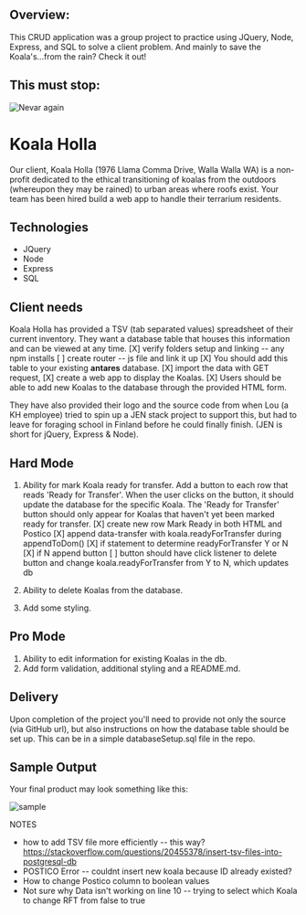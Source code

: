 Overview:
---------------
This CRUD application was a group project to practice using JQuery, Node, Express, and SQL to solve a client problem. And mainly to save the Koala's...from the rain? Check it out!

This must stop:
---------------
![Nevar again](https://i.makeagif.com/media/8-22-2014/GO_DT4.gif)


Koala Holla
===========

Our client, Koala Holla (1976 Llama Comma Drive, Walla Walla WA) is a non-profit dedicated to the ethical transitioning of koalas from the outdoors (whereupon they may be rained) to urban areas where roofs exist. Your team has been hired build a web app to handle their terrarium residents.

Technologies
------------
* JQuery
* Node
* Express
* SQL

Client needs
------------
Koala Holla has provided a TSV (tab separated values) spreadsheet of their current inventory. They want a database table that houses this information and can be viewed at any time.
[X] verify folders setup and linking -- any npm installs
[ ] create router -- js file and link it up
[X] You should add this table to your existing **antares** database.
[X]  import the data with GET request,
[X] create a web app to display the Koalas.
[X] Users should be able to add new Koalas to the database through the provided HTML form.

They have also provided their logo and the source code from when Lou (a KH employee) tried to spin up a JEN stack project to support this, but had to leave for foraging school in Finland before he could finally finish. (JEN is short for jQuery, Express & Node).

Hard Mode
---
1. Ability for mark Koala ready for transfer. Add a button to each row that reads 'Ready for Transfer'. When the user clicks on the button, it should update the database for the specific Koala. The 'Ready for Transfer' button should only appear for Koalas that haven't yet been marked ready for transfer.
[X] create new row Mark Ready in both HTML and Postico
[X] append data-transfer with koala.readyForTransfer during appendToDom()
[X] if statement to determine readyForTransfer Y or N
[X] if N append button
[ ] button should have click listener to delete button and change koala.readyForTransfer from Y to N, which updates db

2. Ability to delete Koalas from the database.

3. Add some styling.

Pro Mode
---
1. Ability to edit information for existing Koalas in the db.
2. Add form validation, additional styling and a README.md.

Delivery
--------
Upon completion of the project you'll need to provide not only the source (via GitHub url), but also instructions on how the database table should be set up. This can be in a simple databaseSetup.sql file in the repo.

Sample Output
--------
Your final product may look something like this:

![sample](sample.png)


NOTES
  * how to add TSV file more efficiently -- this way? https://stackoverflow.com/questions/20455378/insert-tsv-files-into-postgresql-db
  * POSTICO Error -- couldnt insert new koala because ID already existed?
  * How to change Postico column to boolean values
  * Not sure why Data isn't working on line 10 -- trying to select which Koala to change RFT from false to true
